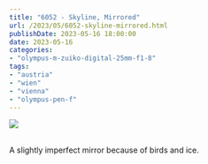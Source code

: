 ```yaml
---
title: "6052 - Skyline, Mirrored"
url: /2023/05/6052-skyline-mirrored.html
publishDate: 2023-05-16 18:00:00
date: 2023-05-16
categories:
- "olympus-m-zuiko-digital-25mm-f1-8"
tags:
- "austria"
- "wien"
- "vienna"
- "olympus-pen-f"
---
```

<div class="container">
<div class="center"><a target="_blank" href="https://d25zfm9zpd7gm5.cloudfront.net/1200x1200/2020/20200112_141104_lr.jpg"><img class="webfeedsFeaturedVisual" src="https://d25zfm9zpd7gm5.cloudfront.net/0600x0600/2020/20200112_141104_lr.jpg" /></a></div>
</div>
<br />

A slightly imperfect mirror because of birds and ice.
